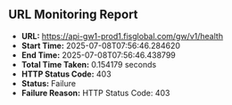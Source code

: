 ## URL Monitoring Report

- **URL:** https://api-gw1-prod1.fisglobal.com/gw/v1/health
- **Start Time:** 2025-07-08T07:56:46.284620
- **End Time:** 2025-07-08T07:56:46.438799
- **Total Time Taken:** 0.154179 seconds
- **HTTP Status Code:** 403
- **Status:** Failure
- **Failure Reason:** HTTP Status Code: 403
